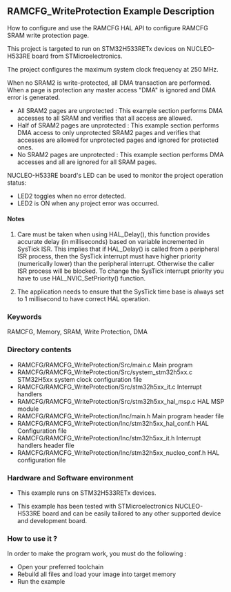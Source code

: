 ## <b>RAMCFG_WriteProtection Example Description</b>

How to configure and use the RAMCFG HAL API to configure RAMCFG SRAM write
protection page.

This project is targeted to run on STM32H533RETx devices on NUCLEO-H533RE board from STMicroelectronics.

The project configures the maximum system clock frequency at 250 MHz.

When no SRAM2 is write-protected, all DMA transaction are performed. When a page is protection any master
access "DMA" is ignored and DMA error is generated.

  - All SRAM2 pages are unprotected : This example section performs DMA accesses to all SRAM and verifies that
    all access are allowed.
  - Half of SRAM2 pages are unprotected : This example section performs DMA access to only unprotected
    SRAM2 pages and verifies that accesses are allowed for unprotected pages and ignored for protected ones.
  - No SRAM2 pages are unprotected : This example section performs DMA accesses and all are ignored for all
    SRAM pages.

NUCLEO-H533RE board's LED can be used to monitor the project operation status:

 - LED2 toggles when no error detected.
 - LED2 is ON when any project error was occurred.

#### <b>Notes</b>

 1. Care must be taken when using HAL_Delay(), this function provides accurate delay (in milliseconds)
    based on variable incremented in SysTick ISR. This implies that if HAL_Delay() is called from
    a peripheral ISR process, then the SysTick interrupt must have higher priority (numerically lower)
    than the peripheral interrupt. Otherwise the caller ISR process will be blocked.
    To change the SysTick interrupt priority you have to use HAL_NVIC_SetPriority() function.

 2. The application needs to ensure that the SysTick time base is always set to 1 millisecond
    to have correct HAL operation.

### <b>Keywords</b>

RAMCFG, Memory, SRAM, Write Protection, DMA

### <b>Directory contents</b>

  - RAMCFG/RAMCFG_WriteProtection/Src/main.c                  Main program
  - RAMCFG/RAMCFG_WriteProtection/Src/system_stm32h5xx.c      STM32H5xx system clock configuration file
  - RAMCFG/RAMCFG_WriteProtection/Src/stm32h5xx_it.c          Interrupt handlers
  - RAMCFG/RAMCFG_WriteProtection/Src/stm32h5xx_hal_msp.c     HAL MSP module
  - RAMCFG/RAMCFG_WriteProtection/Inc/main.h                  Main program header file
  - RAMCFG/RAMCFG_WriteProtection/Inc/stm32h5xx_hal_conf.h    HAL Configuration file
  - RAMCFG/RAMCFG_WriteProtection/Inc/stm32h5xx_it.h          Interrupt handlers header file
  - RAMCFG/RAMCFG_WriteProtection/Inc/stm32h5xx_nucleo_conf.h  HAL configuration file

### <b>Hardware and Software environment</b>

  - This example runs on STM32H533RETx devices.

  - This example has been tested with STMicroelectronics NUCLEO-H533RE
    board and can be easily tailored to any other supported device
    and development board.


### <b>How to use it ?</b>

In order to make the program work, you must do the following :

 - Open your preferred toolchain
 - Rebuild all files and load your image into target memory
 - Run the example


